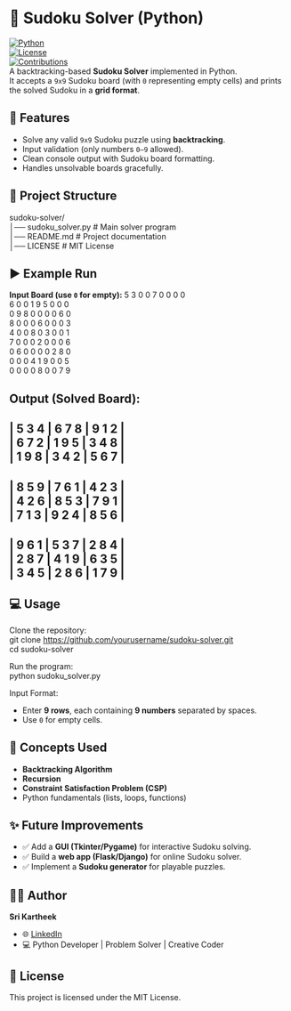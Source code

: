 # 🧩 Sudoku Solver (Python)  
[![Python](https://img.shields.io/badge/Python-3.8%2B-blue.svg)](https://www.python.org/)  
[![License](https://img.shields.io/badge/License-MIT-green.svg)](LICENSE)  
[![Contributions](https://img.shields.io/badge/Contributions-Welcome-orange.svg)](https://github.com/yourusername/sudoku-solver/issues)  
A backtracking-based **Sudoku Solver** implemented in Python.  
It accepts a `9x9` Sudoku board (with `0` representing empty cells) and prints the solved Sudoku in a **grid format**.  

## 🚀 Features
- Solve any valid `9x9` Sudoku puzzle using **backtracking**.  
- Input validation (only numbers `0–9` allowed).  
- Clean console output with Sudoku board formatting.  
- Handles unsolvable boards gracefully.  

## 📂 Project Structure
sudoku-solver/  
│── sudoku_solver.py   # Main solver program  
│── README.md          # Project documentation  
│── LICENSE            # MIT License  

## ▶️ Example Run  
**Input Board (use `0` for empty):**
5 3 0 0 7 0 0 0 0  
6 0 0 1 9 5 0 0 0  
0 9 8 0 0 0 0 6 0  
8 0 0 0 6 0 0 0 3  
4 0 0 8 0 3 0 0 1  
7 0 0 0 2 0 0 0 6  
0 6 0 0 0 0 2 8 0  
0 0 0 4 1 9 0 0 5  
0 0 0 0 8 0 0 7 9  

**Output (Solved Board):**
 ---------------------------  
 | 5 3 4 | 6 7 8 | 9 1 2 |  
 | 6 7 2 | 1 9 5 | 3 4 8 |  
 | 1 9 8 | 3 4 2 | 5 6 7 |  
 ---------------------------  
 | 8 5 9 | 7 6 1 | 4 2 3 |  
 | 4 2 6 | 8 5 3 | 7 9 1 |  
 | 7 1 3 | 9 2 4 | 8 5 6 |  
 ---------------------------  
 | 9 6 1 | 5 3 7 | 2 8 4 |  
 | 2 8 7 | 4 1 9 | 6 3 5 |  
 | 3 4 5 | 2 8 6 | 1 7 9 |  
 ---------------------------  

## 💻 Usage
Clone the repository:  
git clone https://github.com/yourusername/sudoku-solver.git  
cd sudoku-solver  

Run the program:  
python sudoku_solver.py  

Input Format:  
- Enter **9 rows**, each containing **9 numbers** separated by spaces.  
- Use `0` for empty cells.  

## 📘 Concepts Used
- **Backtracking Algorithm**  
- **Recursion**  
- **Constraint Satisfaction Problem (CSP)**  
- Python fundamentals (lists, loops, functions)  

## ✨ Future Improvements
- ✅ Add a **GUI (Tkinter/Pygame)** for interactive Sudoku solving.  
- ✅ Build a **web app (Flask/Django)** for online Sudoku solver.  
- ✅ Implement a **Sudoku generator** for playable puzzles.  

## 👨‍💻 Author
**Sri Kartheek**  
- 🌐 [LinkedIn](https://www.linkedin.com/in/vinathi-chitturi-147669255/)  
- 💻 Python Developer | Problem Solver | Creative Coder  

## 📜 License
This project is licensed under the MIT License.  
